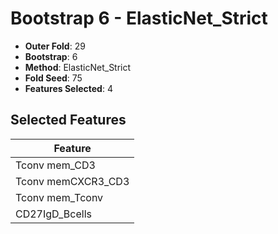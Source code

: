 # Bootstrap 6 - ElasticNet_Strict

- **Outer Fold**: 29
- **Bootstrap**: 6
- **Method**: ElasticNet_Strict
- **Fold Seed**: 75
- **Features Selected**: 4

## Selected Features

| Feature |
|---------|
| Tconv mem_CD3 |
| Tconv memCXCR3_CD3 |
| Tconv mem_Tconv |
| CD27IgD_Bcells |
